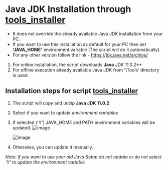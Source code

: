 # Java JDK Installation through [tools_installer](./tools_installer.bat)
- It does not override the already available Java JDK installation from your PC.
- If you want to use this installation as default for your PC then set **'JAVA_HOME'** environment variable (The script will do it automatically).
- For any other version follow the link - https://jdk.java.net/archive/

1. For online installation, the script downloads **Java** JDK 11.0.2**
2. For offline execution already available Java JDK from '\Tools\' directory is used.

## Installation steps for script [tools_installer](./tools_installer.bat)
1. The script will copy and _unzip_ **Java JDK 11.0.2**
2. Select if you want to update _environment variables_
3. If selected ('Y') JAVA_HOME and PATH environment variables will be updated.
   ![image](https://github.com/user-attachments/assets/df205678-a7cb-42cd-9d5a-20ec0cf2ee59)

   ![image](https://github.com/user-attachments/assets/235f71fd-17d5-4611-878f-e66cc137d535)
5. Otherwise, you can update it manually.
   
_Note: If you want to use your old Java Setup do not update or do not select 'Y' to update the environment variable_
